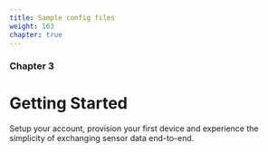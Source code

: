 ```yaml
---
title: Sample config files
weight: 163
chapter: true
---
```


### Chapter 3

# Getting Started

Setup your account, provision your first device and experience the simplicity of exchanging sensor data end-to-end.
